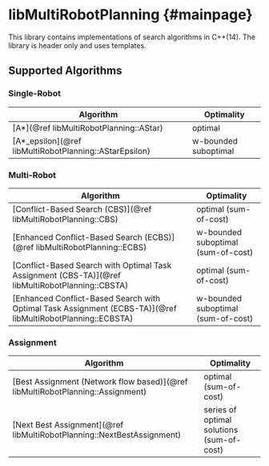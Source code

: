 # libMultiRobotPlanning {#mainpage}

This library contains implementations of search algorithms in C++(14).
The library is header only and uses templates.

## Supported Algorithms

### Single-Robot

Algorithm   | Optimality         |
------------|--------------------|
[A*](@ref libMultiRobotPlanning::AStar)          | optimal            |
[A*_epsilon](@ref libMultiRobotPlanning::AStarEpsilon)          | w-bounded suboptimal            |

### Multi-Robot

Algorithm   | Optimality         |
------------|--------------------|
[Conflict-Based Search (CBS)](@ref libMultiRobotPlanning::CBS)          | optimal (sum-of-cost)           |
[Enhanced Conflict-Based Search (ECBS)](@ref libMultiRobotPlanning::ECBS)          | w-bounded suboptimal (sum-of-cost)           |
[Conflict-Based Search with Optimal Task Assignment (CBS-TA)](@ref libMultiRobotPlanning::CBSTA)          | optimal (sum-of-cost)           |
[Enhanced Conflict-Based Search with Optimal Task Assignment (ECBS-TA)](@ref libMultiRobotPlanning::ECBSTA)          | w-bounded suboptimal (sum-of-cost)           |

### Assignment

Algorithm   | Optimality         |
------------|--------------------|
[Best Assignment (Network flow based)](@ref libMultiRobotPlanning::Assignment)          | optimal (sum-of-cost)           |
[Next Best Assignment](@ref libMultiRobotPlanning::NextBestAssignment)          | series of optimal solutions (sum-of-cost)           |
